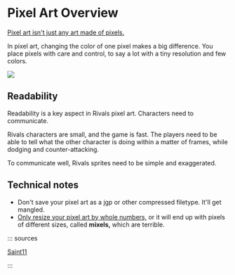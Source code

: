 # Pixel Art Overview

[Pixel art isn't just any art made of pixels.](http://pixeljoint.com/forum/forum_posts.asp?TID=11299&PID=139318#139318)

In pixel art, changing the color of one pixel makes a big difference. You place pixels with care and control,
to say a lot with a tiny resolution and few colors.

![](https://saint11.org/blog/thoughts_on_low_resolution/image1.png)

## Readability

Readability is a key aspect in Rivals pixel art. Characters need to communicate.

Rivals characters are small, and the game is fast. The players need to be able to tell what the other character is
doing within a matter of frames, while dodging and counter-attacking.

To communicate well, Rivals sprites need to be simple and exaggerated.

## Technical notes

- Don't save your pixel art as a jgp or other compressed filetype. It'll get mangled.
- [Only resize your pixel art by whole numbers,](https://saint11.org/pixel_art_articles/article1/#saving-your-file:~:text=Why%20you%20should%20never%20resize%20a%20pixel%20art%20partially)
  or it will end up with pixels of different sizes, called **mixels,** which are terrible.

::: sources

[Saint11](https://saint11.org/blog/thoughts_on_low_resolution/)

:::
